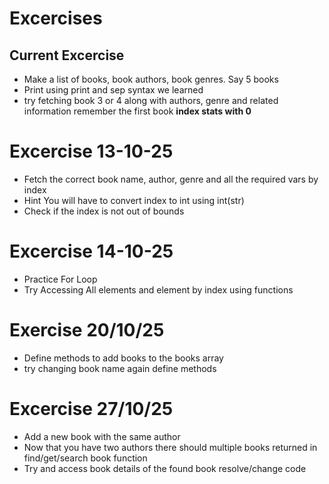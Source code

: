 # Excercises
## Current Excercise
- Make a list of books, book authors, book genres. Say 5 books 
- Print using print and sep syntax we learned
- try fetching book 3 or 4 along with authors, genre and related information remember the first book __index stats with 0__ 

# Excercise 13-10-25
- Fetch the correct book name, author, genre and all the required vars by index 
- Hint You will have to convert index to int using int(str)
- Check if the index is not out of bounds

# Excercise 14-10-25
- Practice For Loop
- Try Accessing All elements and element by index using functions

# Exercise 20/10/25
- Define methods to add books to the books array
- try changing book name again define methods

# Excercise 27/10/25
- Add a new book with the same author
- Now that you have two authors there should multiple books returned in find/get/search book function
- Try and access book details of the found book resolve/change code  